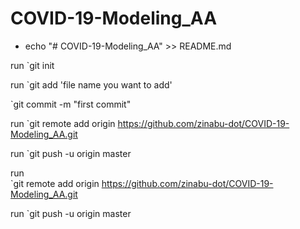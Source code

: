 # COVID-19-Modeling_AA

- echo "# COVID-19-Modeling_AA" >> README.md

run
`git init

run
`git add 'file name you want to add'

`git commit -m "first commit"

run
`git remote add origin https://github.com/zinabu-dot/COVID-19-Modeling_AA.git

run
`git push -u origin master
                
run              
`git remote add origin https://github.com/zinabu-dot/COVID-19-Modeling_AA.git

run
`git push -u origin master
